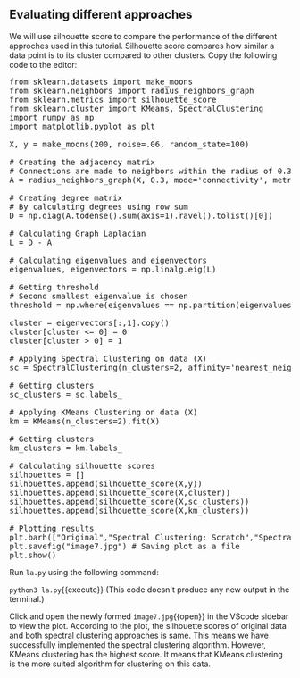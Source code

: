 ## Evaluating different approaches
We will use silhouette score to compare the performance of the different approches used in this tutorial. Silhouette score compares how similar a data point is to its cluster compared to other clusters. Copy the following code to the editor:

<pre class="file" data-filename="la.py" data-target="replace">
from sklearn.datasets import make_moons 
from sklearn.neighbors import radius_neighbors_graph
from sklearn.metrics import silhouette_score
from sklearn.cluster import KMeans, SpectralClustering
import numpy as np
import matplotlib.pyplot as plt

X, y = make_moons(200, noise=.06, random_state=100)

# Creating the adjacency matrix
# Connections are made to neighbors within the radius of 0.3 units
A = radius_neighbors_graph(X, 0.3, mode='connectivity', metric='minkowski', p=2, include_self=False)

# Creating degree matrix
# By calculating degrees using row sum
D = np.diag(A.todense().sum(axis=1).ravel().tolist()[0])

# Calculating Graph Laplacian
L = D - A

# Calculating eigenvalues and eigenvectors
eigenvalues, eigenvectors = np.linalg.eig(L)

# Getting threshold
# Second smallest eigenvalue is chosen
threshold = np.where(eigenvalues == np.partition(eigenvalues,1)[1])

cluster = eigenvectors[:,1].copy()
cluster[cluster <= 0] = 0
cluster[cluster > 0] = 1

# Applying Spectral Clustering on data (X)
sc = SpectralClustering(n_clusters=2, affinity='nearest_neighbors', assign_labels='kmeans').fit(X)

# Getting clusters
sc_clusters = sc.labels_

# Applying KMeans Clustering on data (X)
km = KMeans(n_clusters=2).fit(X)

# Getting clusters
km_clusters = km.labels_

# Calculating silhouette scores
silhouettes = []
silhouettes.append(silhouette_score(X,y))
silhouettes.append(silhouette_score(X,cluster))
silhouettes.append(silhouette_score(X,sc_clusters))
silhouettes.append(silhouette_score(X,km_clusters))

# Plotting results
plt.barh(["Original","Spectral Clustering: Scratch","Spectral Clustering: Scikit-learn","KMeans Clustering"],silhouettes)
plt.savefig("image7.jpg") # Saving plot as a file
plt.show()
</pre>

Run `la.py` using the following command:

`python3 la.py`{{execute}} (This code doesn't produce any new output in the terminal.)

Click and open the newly formed `image7.jpg`{{open}} in the VScode sidebar to view the plot. According to the plot, the silhouette scores of original data and both spectral clustering approaches is same. This means we have successfully implemented the spectral clustering algorithm. However, KMeans clustering has the highest score. It means that KMeans clustering is the more suited algorithm for clustering on this data.